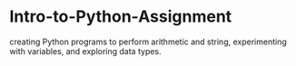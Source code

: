 # Intro-to-Python-Assignment
creating Python programs to perform arithmetic and string, experimenting with variables, and exploring data types.
